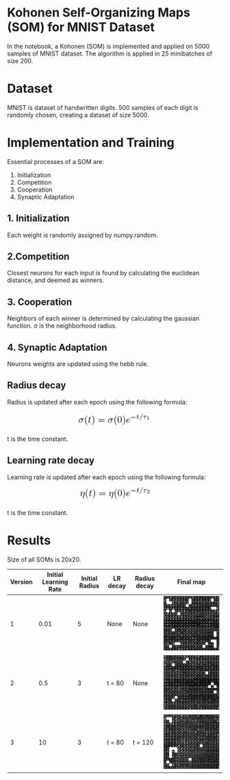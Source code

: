 # Kohonen Self-Organizing Maps (SOM) for MNIST Dataset

In the notebook, a Kohonen (SOM) is implemented and applied on 5000 samples of MNIST dataset. The algorithm is applied in 25 minibatches of size 200.

# Dataset

MNIST is dataset of handwritten digits. 500 samples of each digit is randomly chosen, creating a dataset of size 5000.

# Implementation and Training

Essential processes of a SOM are:

1. Initialization
2. Competition
3. Cooperation
4. Synaptic Adaptation

## 1. Initialization

Each weight is randomly assigned by numpy.random.

## 2.Competition

Closest neurons for each input is found by calculating the euclidean distance, and deemed as winners.

## 3. Cooperation

Neighbors of each winner is determined by calculating the gaussian function. σ is the neighborhood radius.

## 4. Synaptic Adaptation

Neurons weights are updated using the hebb rule.

## Radius decay

Radius is updated after each epoch using the following formula:

<p style="text-align:center;">
<img src="./images/rdecay.jpg"/>
</p>

t is the time constant.

## Learning rate decay

Learning rate is updated after each epoch using the following formula:

<p style="text-align:center;">
<img src="./images/lrdecay.jpg"/>
</p>

t is the time constant.

# Results

Size of all SOMs is 20x20.

<table class="tg">
<thead>
  <tr>
    <th class="tg-0pky">Version</th>
    <th class="tg-0lax">Initial Learning Rate</th>
    <th class="tg-0lax">Initial Radius</th>
    <th class="tg-0lax">LR decay</th>
    <th class="tg-0lax">Radius decay</th>
    <th class="tg-0lax">Final map</th>
  </tr>
</thead>
<tbody>
  <tr>
    <td class="tg-0lax">1</td>
    <td class="tg-0lax">0.01</td>
    <td class="tg-0lax">5</td>
    <td class="tg-0lax">None</td>
    <td class="tg-0lax">None</td>
    <td class="tg-0lax"><img width="500" src="./images/map1.jpg"/></td>
  </tr>
  <tr>
    <td class="tg-0lax">2</td>
    <td class="tg-0lax">0.5</td>
    <td class="tg-0lax">3</td>
    <td class="tg-0lax">t = 80</td>
    <td class="tg-0lax">None</td>
    <td class="tg-0lax"><img width="500" src="./images/map2.jpg"/></td>
  </tr>
  <tr>
    <td class="tg-0lax">3</td>
    <td class="tg-0lax">10</td>
    <td class="tg-0lax">3</td>
    <td class="tg-0lax">t = 80</td>
    <td class="tg-0lax">t = 120</td>
    <td class="tg-0lax"><img width="500" src="./images/map3.jpg"/></td>
  </tr>
</tbody>
</table>
